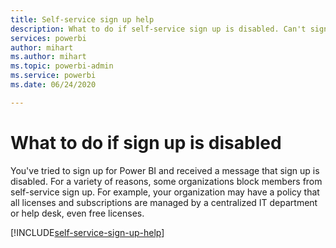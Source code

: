 ```yaml
---
title: Self-service sign up help
description: What to do if self-service sign up is disabled. Can't sign up for the Power BI service.
services: powerbi
author: mihart
ms.author: mihart
ms.topic: powerbi-admin
ms.service: powerbi
ms.date: 06/24/2020

---
```

# What to do if sign up is disabled

You've tried to sign up for Power BI and received a message that sign up is disabled. For a variety of reasons, some organizations block members from self-service sign up.  For example, your organization may have a policy that all licenses and subscriptions are managed by a centralized IT department or help desk, even free licenses. 

[!INCLUDE[self-service-sign-up-help](../includes/service-self-service-sign-up-help.md)]